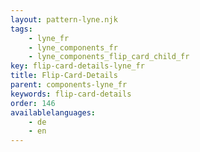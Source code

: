 ```yaml
---
layout: pattern-lyne.njk
tags: 
    - lyne_fr
    - lyne_components_fr
    - lyne_components_flip_card_child_fr
key: flip-card-details-lyne_fr
title: Flip-Card-Details
parent: components-lyne_fr
keywords: flip-card-details
order: 146
availablelanguages: 
    - de
    - en
---
```

